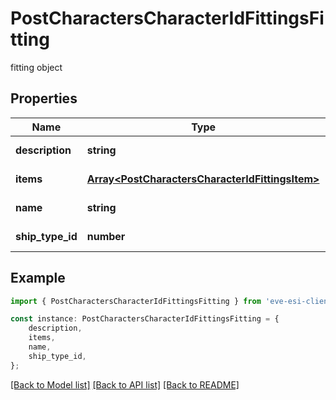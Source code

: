 # PostCharactersCharacterIdFittingsFitting

fitting object

## Properties

Name | Type | Description | Notes
------------ | ------------- | ------------- | -------------
**description** | **string** | description string | [default to undefined]
**items** | [**Array&lt;PostCharactersCharacterIdFittingsItem&gt;**](PostCharactersCharacterIdFittingsItem.md) | items array | [default to undefined]
**name** | **string** | name string | [default to undefined]
**ship_type_id** | **number** | ship_type_id integer | [default to undefined]

## Example

```typescript
import { PostCharactersCharacterIdFittingsFitting } from 'eve-esi-client-ts';

const instance: PostCharactersCharacterIdFittingsFitting = {
    description,
    items,
    name,
    ship_type_id,
};
```

[[Back to Model list]](../README.md#documentation-for-models) [[Back to API list]](../README.md#documentation-for-api-endpoints) [[Back to README]](../README.md)
